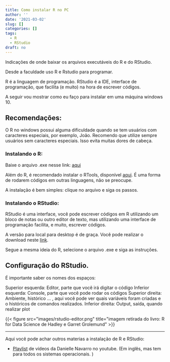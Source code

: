 ```yaml
---
title: Como instalar R no PC
author: ''
date: '2021-03-02'
slug: []
categories: []
tags:
  - R
  - RStudio
draft: no
---
```


Indicações de onde baixar os arquivos executáveis do R e do RStudio. <!--more-->

Desde a faculdade uso R e Rstudio para programar. 

R é a linguagem de programação. RStudio é a IDE, interface de programação, que facilita (e muito) na hora de escrever códigos. 


A seguir vou mostrar como eu faço para instalar em uma máquina windows 10.

## Recomendações:

O R no windows possui alguma dificuldade quando se tem usuários com caracteres especiais, por exemplo, João.
Recomendo que utilize sempre usuários sem caracteres especiais. Isso evita muitas dores de cabeça.

### Instalando o R:

Baixe o arquivo .exe nesse link: [aqui](https://cran.r-project.org/bin/windows/base/)

Além do R, é recomendado instalar o RTools, disponível [aqui](https://cran.r-project.org/bin/windows/Rtools/).
É uma forma de  rodarem códigos em outras linguagens, não se preocupe.

A instalação é bem simples: clique no arquivo e siga os passos. 

### Instalando o RStudio:

RStudio é uma interface, você pode escrever códigos em R utilizando um bloco de notas ou outro editor de texto, mas utilizando uma interface de programação facilita, e muito, escrever códigos.

A versão para local para desktop é de graça. 
Você pode realizar o download neste [link](https://rstudio.com/products/rstudio/).

Segue a mesma ideia do R, selecione o arquivo .exe e siga as instruções.


## Configuração do RStudio.

É importante saber os nomes dos espaços:

Superior esquerda: Editor, parte que você irá digitar o código 
Inferior esquerda: Console, parte que você pode rodar os códigos
Superior direita: Ambiente, histórico ... , aqui você pode ver quais variáveis foram criadas e o históricos de comandos realizados.
Inferior direita: Output, saída, quando realizar plot



{{< figure src="images/rstudio-editor.png" title="imagem retirada do livro: R for Data Science de Hadley e Garret Grolemund" >}}




-----------

Aqui você pode achar outros materias a instalação de R e RStudio:

- [Playlist](https://www.youtube.com/playlist?list=PLRPB0ZzEYegOZivdelOuEn-R-XUN-DOjd) de vídeos da Danielle Navarro no youtube. (Em inglês, mas tem para todos os sistemas operacionais. )


